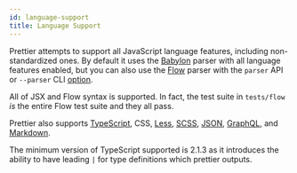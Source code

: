 ```yaml
---
id: language-support
title: Language Support
---
```


Prettier attempts to support all JavaScript language features, including
non-standardized ones. By default it uses the
[Babylon](https://github.com/babel/babylon) parser with all language features
enabled, but you can also use the [Flow](https://github.com/facebook/flow)
parser with the `parser` API or `--parser` CLI [option](options.md).

All of JSX and Flow syntax is supported. In fact, the test suite in `tests/flow`
_is_ the entire Flow test suite and they all pass.

Prettier also supports [TypeScript](https://www.typescriptlang.org/), CSS,
[Less](http://lesscss.org/), [SCSS](http://sass-lang.com),
[JSON](http://json.org/), [GraphQL](http://graphql.org/), and
[Markdown](http://commonmark.org).

The minimum version of TypeScript supported is 2.1.3 as it introduces the
ability to have leading `|` for type definitions which prettier outputs.

